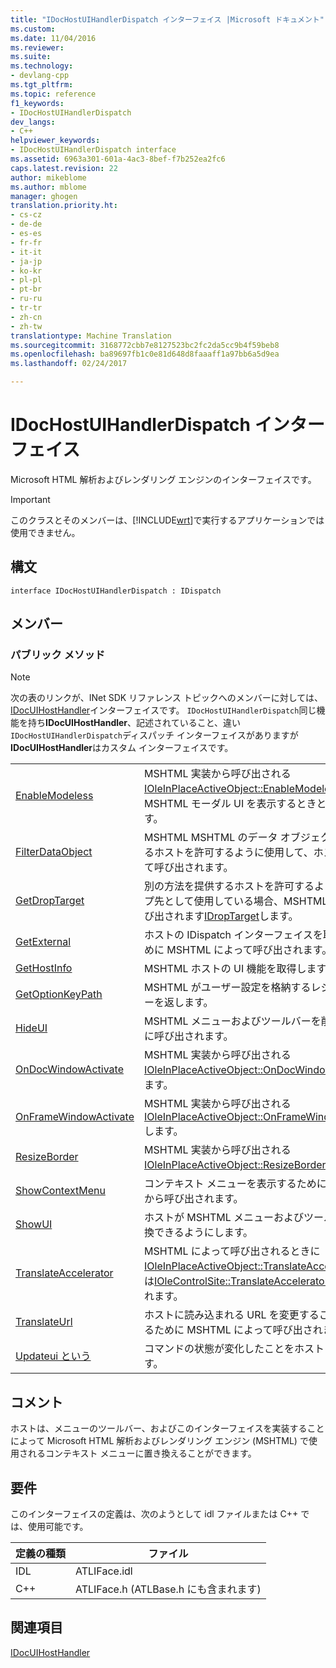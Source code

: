 ```yaml
---
title: "IDocHostUIHandlerDispatch インターフェイス |Microsoft ドキュメント"
ms.custom: 
ms.date: 11/04/2016
ms.reviewer: 
ms.suite: 
ms.technology:
- devlang-cpp
ms.tgt_pltfrm: 
ms.topic: reference
f1_keywords:
- IDocHostUIHandlerDispatch
dev_langs:
- C++
helpviewer_keywords:
- IDocHostUIHandlerDispatch interface
ms.assetid: 6963a301-601a-4ac3-8bef-f7b252ea2fc6
caps.latest.revision: 22
author: mikeblome
ms.author: mblome
manager: ghogen
translation.priority.ht:
- cs-cz
- de-de
- es-es
- fr-fr
- it-it
- ja-jp
- ko-kr
- pl-pl
- pt-br
- ru-ru
- tr-tr
- zh-cn
- zh-tw
translationtype: Machine Translation
ms.sourcegitcommit: 3168772cbb7e8127523bc2fc2da5cc9b4f59beb8
ms.openlocfilehash: ba89697fb1c0e81d648d8faaaff1a97bb6a5d9ea
ms.lasthandoff: 02/24/2017

---
```

# <a name="idochostuihandlerdispatch-interface"></a>IDocHostUIHandlerDispatch インターフェイス
Microsoft HTML 解析およびレンダリング エンジンのインターフェイスです。  
  
> [!IMPORTANT]
>  このクラスとそのメンバーは、[!INCLUDE[wrt](../../atl/reference/includes/wrt_md.md)]で実行するアプリケーションでは使用できません。  
  
## <a name="syntax"></a>構文  
  
```
interface IDocHostUIHandlerDispatch : IDispatch
```  
  
## <a name="members"></a>メンバー  
  
### <a name="public-methods"></a>パブリック メソッド  
  
> [!NOTE]
>  次の表のリンクが、INet SDK リファレンス トピックへのメンバーに対しては、 [IDocUIHostHandler](https://msdn.microsoft.com/library/aa753260.aspx)インターフェイスです。 `IDocHostUIHandlerDispatch`同じ機能を持ち**IDocUIHostHandler**、記述されていること、違い`IDocHostUIHandlerDispatch`ディスパッチ インターフェイスがありますが**IDocUIHostHandler**はカスタム インターフェイスです。  
  
|||  
|-|-|  
|[EnableModeless](https://msdn.microsoft.com/library/aa753253.aspx)|MSHTML 実装から呼び出される[IOleInPlaceActiveObject::EnableModeless](http://msdn.microsoft.com/library/windows/desktop/ms680115)します。 MSHTML モーダル UI を表示するときとも呼ばれます。|  
|[FilterDataObject](https://msdn.microsoft.com/library/aa753254.aspx)|MSHTML MSHTML のデータ オブジェクトを置換するホストを許可するように使用して、ホストに対して呼び出されます。|  
|[GetDropTarget](https://msdn.microsoft.com/library/aa753255.aspx)|別の方法を提供するホストを許可するようにドロップ先として使用している場合、MSHTML によって呼び出されます[IDropTarget](http://msdn.microsoft.com/library/windows/desktop/ms679679)します。|  
|[GetExternal](https://msdn.microsoft.com/library/aa753256.aspx)|ホストの IDispatch インターフェイスを取得するために MSHTML によって呼び出されます。|  
|[GetHostInfo](https://msdn.microsoft.com/library/aa753257.aspx)|MSHTML ホストの UI 機能を取得します。|  
|[GetOptionKeyPath](https://msdn.microsoft.com/library/aa753258.aspx)|MSHTML がユーザー設定を格納するレジストリ キーを返します。|  
|[HideUI](https://msdn.microsoft.com/library/aa753259.aspx)|MSHTML メニューおよびツールバーを削除するときに呼び出されます。|  
|[OnDocWindowActivate](https://msdn.microsoft.com/library/aa753261.aspx)|MSHTML 実装から呼び出される[IOleInPlaceActiveObject::OnDocWindowActivate](http://msdn.microsoft.com/library/windows/desktop/ms687281)します。|  
|[OnFrameWindowActivate](https://msdn.microsoft.com/library/aa753262.aspx)|MSHTML 実装から呼び出される[IOleInPlaceActiveObject::OnFrameWindowActivate](http://msdn.microsoft.com/library/windows/desktop/ms683969)します。|  
|[ResizeBorder](https://msdn.microsoft.com/library/aa753263.aspx)|MSHTML 実装から呼び出される[IOleInPlaceActiveObject::ResizeBorder](http://msdn.microsoft.com/library/windows/desktop/ms680053)します。|  
|[ShowContextMenu](https://msdn.microsoft.com/library/aa753264.aspx)|コンテキスト メニューを表示するために MSHTML から呼び出されます。|  
|[ShowUI](https://msdn.microsoft.com/library/aa753265.aspx)|ホストが MSHTML メニューおよびツールバーを置換できるようにします。|  
|[TranslateAccelerator](https://msdn.microsoft.com/library/aa753266.aspx)|MSHTML によって呼び出されるときに[IOleInPlaceActiveObject::TranslateAccelerator](http://msdn.microsoft.com/library/windows/desktop/ms693360)または[IOleControlSite::TranslateAccelerator](http://msdn.microsoft.com/library/windows/desktop/ms693756)が呼び出されます。|  
|[TranslateUrl](https://msdn.microsoft.com/library/aa753267.aspx)|ホストに読み込まれる URL を変更することを許可するために MSHTML によって呼び出されます。|  
|[Updateui という](https://msdn.microsoft.com/library/aa753268.aspx)|コマンドの状態が変化したことをホストに通知します。|  
  
## <a name="remarks"></a>コメント  
 ホストは、メニューのツールバー、およびこのインターフェイスを実装することによって Microsoft HTML 解析およびレンダリング エンジン (MSHTML) で使用されるコンテキスト メニューに置き換えることができます。  
  
## <a name="requirements"></a>要件  
 このインターフェイスの定義は、次のようとして idl ファイルまたは C++ では、使用可能です。  
  
|定義の種類|ファイル|  
|---------------------|----------|  
|IDL|ATLIFace.idl|  
|C++|ATLIFace.h (ATLBase.h にも含まれます)|  
  
## <a name="see-also"></a>関連項目  
 [IDocUIHostHandler](https://msdn.microsoft.com/library/aa753260.aspx)










